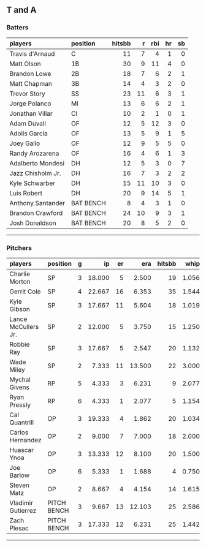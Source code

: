 ## T and A

### Batters

 
|players           |position  | hitsbb|  r| rbi| hr| sb| 
|:-----------------|:---------|------:|--:|---:|--:|--:| 
|Travis d'Arnaud   |C         |     11|  7|   4|  1|  0| 
|Matt Olson        |1B        |     30|  9|  11|  4|  0| 
|Brandon Lowe      |2B        |     18|  7|   6|  2|  1| 
|Matt Chapman      |3B        |     14|  4|   3|  2|  0| 
|Trevor Story      |SS        |     23| 11|   6|  3|  1| 
|Jorge Polanco     |MI        |     13|  6|   6|  2|  1| 
|Jonathan Villar   |CI        |     10|  2|   1|  0|  1| 
|Adam Duvall       |OF        |     12|  5|  12|  3|  0| 
|Adolis Garcia     |OF        |     13|  5|   9|  1|  5| 
|Joey Gallo        |OF        |     12|  9|   5|  5|  0| 
|Randy Arozarena   |OF        |     16|  4|   6|  1|  3| 
|Adalberto Mondesi |DH        |     12|  5|   3|  0|  7| 
|Jazz Chisholm Jr. |DH        |     16|  7|   3|  2|  2| 
|Kyle Schwarber    |DH        |     15| 11|  10|  3|  0| 
|Luis Robert       |DH        |     20|  9|  14|  5|  1| 
|Anthony Santander |BAT BENCH |      8|  4|   3|  1|  0| 
|Brandon Crawford  |BAT BENCH |     24| 10|   9|  3|  1| 
|Josh Donaldson    |BAT BENCH |     20|  8|   5|  2|  0| 


* * *

### Pitchers

 
|players             |position    |  g|     ip| er|    era| hitsbb|  whip| so|  w| sv| 
|:-------------------|:-----------|--:|------:|--:|------:|------:|-----:|--:|--:|--:| 
|Charlie Morton      |SP          |  3| 18.000|  5|  2.500|     19| 1.056| 21|  1|  0| 
|Gerrit Cole         |SP          |  4| 22.667| 16|  6.353|     35| 1.544| 26|  2|  0| 
|Kyle Gibson         |SP          |  3| 17.667| 11|  5.604|     18| 1.019| 22|  0|  0| 
|Lance McCullers Jr. |SP          |  2| 12.000|  5|  3.750|     15| 1.250| 13|  0|  0| 
|Robbie Ray          |SP          |  3| 17.667|  5|  2.547|     20| 1.132| 24|  2|  0| 
|Wade Miley          |SP          |  2|  7.333| 11| 13.500|     22| 3.000|  3|  0|  0| 
|Mychal Givens       |RP          |  5|  4.333|  3|  6.231|      9| 2.077|  4|  1|  1| 
|Ryan Pressly        |RP          |  6|  4.333|  1|  2.077|      5| 1.154|  8|  0|  1| 
|Cal Quantrill       |OP          |  3| 19.333|  4|  1.862|     20| 1.034| 15|  3|  0| 
|Carlos Hernandez    |OP          |  2|  9.000|  7|  7.000|     18| 2.000|  4|  0|  0| 
|Huascar Ynoa        |OP          |  3| 13.333| 12|  8.100|     20| 1.500| 16|  0|  0| 
|Joe Barlow          |OP          |  6|  5.333|  1|  1.688|      4| 0.750|  5|  0|  4| 
|Steven Matz         |OP          |  2|  8.667|  4|  4.154|     14| 1.615| 11|  1|  0| 
|Vladimir Gutierrez  |PITCH BENCH |  3|  9.667| 13| 12.103|     25| 2.586|  6|  0|  0| 
|Zach Plesac         |PITCH BENCH |  3| 17.333| 12|  6.231|     25| 1.442| 12|  0|  0| 


* * *


